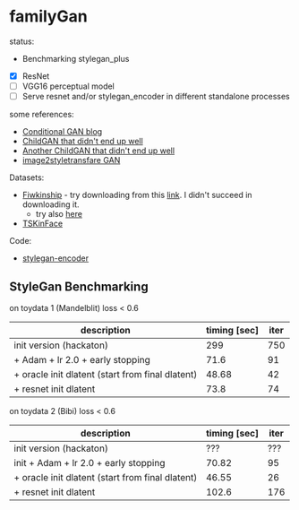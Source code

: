 # familyGan

status:
- Benchmarking stylegan_plus
 - [X] ResNet
 - [ ] VGG16 perceptual model 
- [ ] Serve resnet and/or stylegan_encoder in different standalone processes

some references:
- [Conditional GAN blog](https://medium.com/towards-artificial-intelligence/face-aging-using-conditional-gans-an-introduction-to-age-cgans-machine-learning-8a4a6a100201)
- [ChildGAN that didn't end up well](https://github.com/mingu600/childGAN)
- [Another ChildGAN that didn't end up well](https://github.com/munozalexander/Child-Face-Generation)
- [image2styletransfare GAN](https://arxiv.org/abs/1904.03189)

Datasets:
- [Fiwkinship](https://web.northeastern.edu/smilelab/fiwkinship) - try downloading from this [link](https://www.google.com/url?q=https://1drv.ms/u/s!AkDk_XdBkJ9whlQQkd2rOXSREro-&sa=D&ust=1567577791511000&usg=AFQjCNFUuKCPHpFajsnMWXgNKNq2eHVo4A). I didn't succeed in downloading it.
  - try also [here](https://docs.google.com/forms/d/e/1FAIpQLSd5_hbg-7QlrqE9V4MJShgww308yCxHlj6VOLctETX6aYLQgg/formResponse)
- [TSKinFace](http://parnec.nuaa.edu.cn/xtan/data/TSKinFace.html)

Code:
- [stylegan-encoder](https://github.com/spiorf/stylegan-encoder)

## StyleGan Benchmarking

on toydata 1 (Mandelblit) loss < 0.6

| description                                     | timing [sec]|  iter  |
|-------------------------------------------------|-------------|--------|
| init version (hackaton)                         |    299      |  750   |
| + Adam + lr 2.0 + early stopping                |    71.6     |   91   |
| + oracle init dlatent (start from final dlatent)|    48.68    |   42   |
|    + resnet init dlatent                        |    73.8     |   74   |

on toydata 2 (Bibi) loss < 0.6

| description                                     | timing [sec]|  iter  |
|-------------------------------------------------|-------------|--------|
| init version (hackaton)                         |    ???      |  ???   |
| init + Adam + lr 2.0 + early stopping           |    70.82    |   95   |
| + oracle init dlatent (start from final dlatent)|    46.55    |   26   |
|    + resnet init dlatent                        |    102.6    |   176  |

